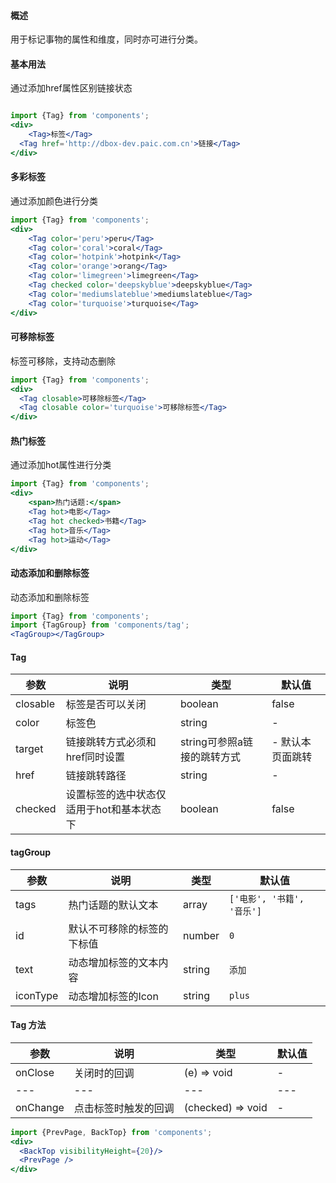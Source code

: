 
#### **概述**
用于标记事物的属性和维度，同时亦可进行分类。


#### **基本用法**
通过添加href属性区别链接状态
```jsx

import {Tag} from 'components';
<div>
	<Tag>标签</Tag>
  <Tag href='http://dbox-dev.paic.com.cn'>链接</Tag>
</div>
```

#### **多彩标签**
通过添加颜色进行分类
```jsx
import {Tag} from 'components';
<div>
	<Tag color='peru'>peru</Tag>
    <Tag color='coral'>coral</Tag>
    <Tag color='hotpink'>hotpink</Tag>
    <Tag color='orange'>orang</Tag>
    <Tag color='limegreen'>limegreen</Tag>
    <Tag checked color='deepskyblue'>deepskyblue</Tag>
    <Tag color='mediumslateblue'>mediumslateblue</Tag>
    <Tag color='turquoise'>turquoise</Tag>
</div>
```

#### **可移除标签**
标签可移除，支持动态删除
```jsx
import {Tag} from 'components';
<div>
  <Tag closable>可移除标签</Tag>
  <Tag closable color='turquoise'>可移除标签</Tag>
</div>
```

#### **热门标签**
通过添加hot属性进行分类
```jsx
import {Tag} from 'components';
<div>
	<span>热门话题:</span>
	<Tag hot>电影</Tag>
	<Tag hot checked>书籍</Tag>
	<Tag hot>音乐</Tag>
	<Tag hot>运动</Tag>
</div>
```

#### **动态添加和删除标签**
动态添加和删除标签
```jsx
import {Tag} from 'components';
import {TagGroup} from 'components/tag';
<TagGroup></TagGroup>
```



#### **Tag**

| 参数 | 说明 | 类型 | 默认值 |
| --- | --- | --- | --- |
| closable | 标签是否可以关闭 | boolean | false |
| color | 标签色 | string | - |
| target | 链接跳转方式必须和href同时设置 | string可参照a链接的跳转方式 | - 默认本页面跳转 |
| href | 链接跳转路径 | string | -  |
| checked | 设置标签的选中状态仅适用于hot和基本状态下 | boolean | false |

#### **tagGroup**

| 参数 | 说明 | 类型 | 默认值 |
| --- | --- | --- | --- |
| tags | 热门话题的默认文本 | array | `['电影', '书籍', '音乐']` |
| id | 默认不可移除的标签的下标值 | number | `0` |
| text | 动态增加标签的文本内容 | string | `添加` |
| iconType | 动态增加标签的Icon | string | `plus` |


#### **Tag 方法**

| 参数 | 说明 | 类型 | 默认值 |
| --- | --- | --- | --- |
| onClose | 关闭时的回调 | (e) => void | - |
| --- | --- | --- | --- |
| onChange | 点击标签时触发的回调 | (checked) => void | - |



```jsx noeditor
import {PrevPage, BackTop} from 'components';
<div>
  <BackTop visibilityHeight={20}/>
  <PrevPage />
</div>
```
